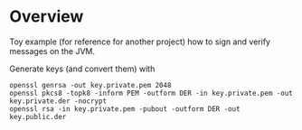 # Overview

Toy example (for reference for another project) how to sign and verify messages on the JVM.

Generate keys (and convert them) with

    openssl genrsa -out key.private.pem 2048
    openssl pkcs8 -topk8 -inform PEM -outform DER -in key.private.pem -out key.private.der -nocrypt
    openssl rsa -in key.private.pem -pubout -outform DER -out key.public.der

